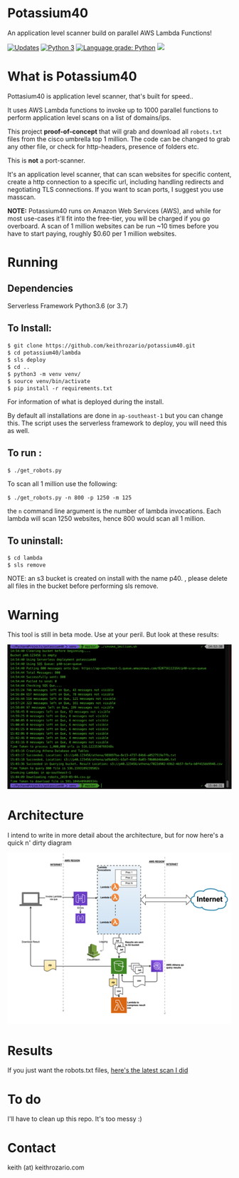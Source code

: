 # Potassium40

An application level scanner build on parallel AWS Lambda Functions!

[![Updates](https://pyup.io/repos/github/keithrozario/potassium40/shield.svg)](https://pyup.io/repos/github/keithrozario/potassium40/)  [![Python 3](https://pyup.io/repos/github/keithrozario/potassium40/python-3-shield.svg)](https://pyup.io/repos/github/keithrozario/potassium40/)  [![Language grade: Python](https://img.shields.io/lgtm/grade/python/g/keithrozario/potassium40.svg?logo=lgtm&logoWidth=18)](https://lgtm.com/projects/g/keithrozario/potassium40/context:python)  ![](https://img.shields.io/github/license/keithrozario/potassium40.svg)

# What is Potassium40

Pottasium40 is application level scanner, that's built for speed..

It uses AWS Lambda functions to invoke up to 1000 parallel functions to perform application level scans on a list of domains/ips.

This project **proof-of-concept** that will grab and download all `robots.txt` files from the cisco umbrella top 1 million. The code can be changed to grab any other file, or check for http-headers, presence of folders etc.

This is **not** a port-scanner. 

It's an application level scanner, that can scan websites for specific content, create a http connection to a specific url, including handling redirects and negotiating TLS connections. If you want to scan ports, I suggest you use masscan.

**NOTE:** Potassium40 runs on Amazon Web Services (AWS), and while for most use-cases it'll fit into the free-tier, you will be charged if you go overboard. A scan of 1 million websites can be run ~10 times before you have to start paying, roughly $0.60 per 1 million websites.


# Running

## Dependencies
Serverless Framework
Python3.6 (or 3.7)

## To Install:

    $ git clone https://github.com/keithrozario/potassium40.git
    $ cd potassium40/lambda
    $ sls deploy
    $ cd ..
    $ python3 -m venv venv/
    $ source venv/bin/activate
    $ pip install -r requirements.txt

For information of what is deployed during the install.

By default all installations are done in `ap-southeast-1` but you can change this. The script uses the serverless framework to deploy, you will need this as well.

## To run :

    $ ./get_robots.py

To scan all 1 million use the following:

    $ ./get_robots.py -n 800 -p 1250 -m 125

the `n` command line argument is the number of lambda invocations. Each lambda will scan 1250 websites, hence 800 would scan all 1 million.

## To uninstall:

    $ cd lambda
    $ sls remove
  
NOTE: an s3 bucket is created on install with the name p40.<uuid> , please delete all files in the bucket before performing sls remove.


# Warning

This tool is still in beta mode. Use at your peril. But look at these results:

![Screenshot](screenshots/prompt_results.png)

# Architecture

I intend to write in more detail about the architecture, but for now here's a quick n' dirty diagram

![Screenshot](screenshots/architecture.png)

# Results

If you just want the robots.txt files, [here's the latest scan I did](https://www.dropbox.com/s/s6httizbbkacrgg/robots_2019-05-04.csv.gz?dl=0)

# To do

I'll have to clean up this repo. It's too messy :)

# Contact

keith (at) keithrozario.com
